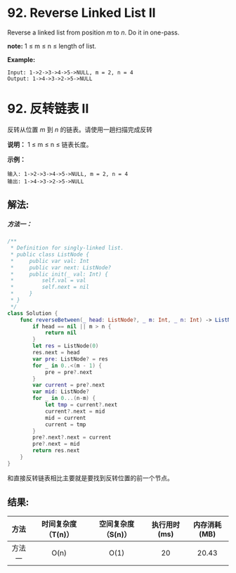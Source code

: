 
# 92. Reverse Linked List II
Reverse a linked list from position *m* to *n*. Do it in one-pass.

**note:** 1 ≤ m ≤ n ≤ length of list.

**Example:**
```
Input: 1->2->3->4->5->NULL, m = 2, n = 4
Output: 1->4->3->2->5->NULL
```

# 92. 反转链表 II
反转从位置 *m* 到 *n* 的链表。请使用一趟扫描完成反转

**说明：** 1 ≤ m ≤ n ≤ 链表长度。

**示例：**
```
输入: 1->2->3->4->5->NULL, m = 2, n = 4
输出: 1->4->3->2->5->NULL
```

## 解法:
##### 方法一：
```swift
/**
 * Definition for singly-linked list.
 * public class ListNode {
 *     public var val: Int
 *     public var next: ListNode?
 *     public init(_ val: Int) {
 *         self.val = val
 *         self.next = nil
 *     }
 * }
 */
class Solution {
    func reverseBetween(_ head: ListNode?, _ m: Int, _ n: Int) -> ListNode? {
        if head == nil || m > n {
            return nil
        }
        let res = ListNode(0)
        res.next = head
        var pre: ListNode? = res
        for _ in 0..<(m - 1) {
            pre = pre?.next
        }
        var current = pre?.next
        var mid: ListNode?
        for _ in 0...(n-m) {
            let tmp = current?.next
            current?.next = mid
            mid = current
            current = tmp
        }
        pre?.next?.next = current
        pre?.next = mid
        return res.next
    }
}
```
和直接反转链表相比主要就是要找到反转位置的前一个节点。
## 结果:
| 方法 | 时间复杂度（T(n)） | 空间复杂度（S(n)） | 执行用时(ms) | 内存消耗(MB) |
|:-------:|:-------:|:-------:|:-------:|:-------:|
| 方法一 |   O(n)  | O(1) |  20  | 20.43|


